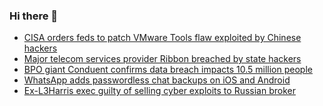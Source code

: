 ### Hi there 👋

<!--START_SECTION:feed-->
* [CISA orders feds to patch VMware Tools flaw exploited by Chinese hackers](https://www.bleepingcomputer.com/news/security/cisa-orders-feds-to-patch-vmware-tools-flaw-exploited-since-october-2024/)
* [Major telecom services provider Ribbon breached by state hackers](https://www.bleepingcomputer.com/news/security/major-telecom-services-provider-ribbon-breached-by-state-hackers/)
* [BPO giant Conduent confirms data breach impacts 10.5 million people](https://www.bleepingcomputer.com/news/security/bpo-giant-conduent-confirms-data-breach-impacts-105-million-people/)
* [WhatsApp adds passwordless chat backups on iOS and Android](https://www.bleepingcomputer.com/news/security/whatsapp-adds-passwordless-chat-backups-on-ios-and-android/)
* [Ex-L3Harris exec guilty of selling cyber exploits to Russian broker](https://www.bleepingcomputer.com/news/security/ex-l3harris-exec-guilty-of-selling-cyber-exploits-to-russian-broker/)
<!--END_SECTION:feed-->

<!--
**frankenk/frankenk** is a ✨ _special_ ✨ repository because its `README.md` (this file) appears on your GitHub profile.

Here are some ideas to get you started:

- 🔭 I’m currently working on ...
- 🌱 I’m currently learning ...
- 👯 I’m looking to collaborate on ...
- 🤔 I’m looking for help with ...
- 💬 Ask me about ...
- 📫 How to reach me: ...
- 😄 Pronouns: ...
- ⚡ Fun fact: ...
-->



